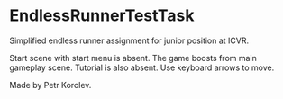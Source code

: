 # EndlessRunnerTestTask
 Simplified endless runner assignment for junior position at ICVR.
 
 Start scene with start menu is absent. The game boosts from main gameplay scene.
 Tutorial is also absent. Use keyboard arrows to move. 
 
 Made by Petr Korolev.
